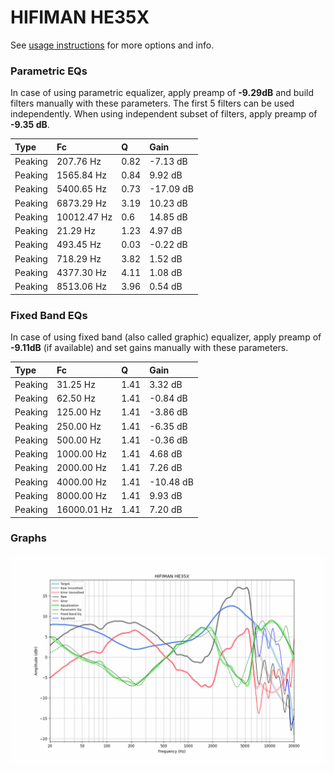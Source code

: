 # HIFIMAN HE35X
See [usage instructions](https://github.com/jaakkopasanen/AutoEq#usage) for more options and info.

### Parametric EQs
In case of using parametric equalizer, apply preamp of **-9.29dB** and build filters manually
with these parameters. The first 5 filters can be used independently.
When using independent subset of filters, apply preamp of **-9.35 dB**.

| Type    | Fc          |    Q | Gain      |
|:--------|:------------|:-----|:----------|
| Peaking | 207.76 Hz   | 0.82 | -7.13 dB  |
| Peaking | 1565.84 Hz  | 0.84 | 9.92 dB   |
| Peaking | 5400.65 Hz  | 0.73 | -17.09 dB |
| Peaking | 6873.29 Hz  | 3.19 | 10.23 dB  |
| Peaking | 10012.47 Hz | 0.6  | 14.85 dB  |
| Peaking | 21.29 Hz    | 1.23 | 4.97 dB   |
| Peaking | 493.45 Hz   | 0.03 | -0.22 dB  |
| Peaking | 718.29 Hz   | 3.82 | 1.52 dB   |
| Peaking | 4377.30 Hz  | 4.11 | 1.08 dB   |
| Peaking | 8513.06 Hz  | 3.96 | 0.54 dB   |

### Fixed Band EQs
In case of using fixed band (also called graphic) equalizer, apply preamp of **-9.11dB**
(if available) and set gains manually with these parameters.

| Type    | Fc          |    Q | Gain      |
|:--------|:------------|:-----|:----------|
| Peaking | 31.25 Hz    | 1.41 | 3.32 dB   |
| Peaking | 62.50 Hz    | 1.41 | -0.84 dB  |
| Peaking | 125.00 Hz   | 1.41 | -3.86 dB  |
| Peaking | 250.00 Hz   | 1.41 | -6.35 dB  |
| Peaking | 500.00 Hz   | 1.41 | -0.36 dB  |
| Peaking | 1000.00 Hz  | 1.41 | 4.68 dB   |
| Peaking | 2000.00 Hz  | 1.41 | 7.26 dB   |
| Peaking | 4000.00 Hz  | 1.41 | -10.48 dB |
| Peaking | 8000.00 Hz  | 1.41 | 9.93 dB   |
| Peaking | 16000.01 Hz | 1.41 | 7.20 dB   |

### Graphs
![](./HIFIMAN%20HE35X.png)